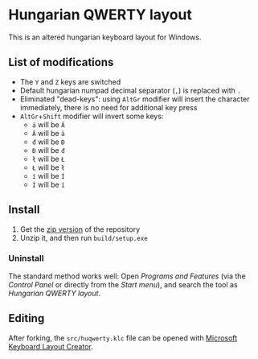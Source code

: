 # Hungarian QWERTY layout
This is an altered hungarian keyboard layout for Windows.

## List of modifications
- The `Y` and `Z` keys are switched
- Default hungarian numpad decimal separator (`,`) is replaced with `.`
- Eliminated "dead-keys": using `AltGr` modifier will insert the character immediately, there is no need for additional key press
- `AltGr`+`Shift` modifier will invert some keys:
  - `ä` will be `Ä`
  - `Ä` will be `ä`
  - `đ` will be `Đ`
  - `Đ` will be `đ`
  - `ł` will be `Ł`
  - `Ł` will be `ł`
  - `í` will be `Í`
  - `Í` will be `í`

## Install
1. Get the [zip version](https://github.com/pcdevil/huqwerty/archive/master.zip) of the repository
2. Unzip it, and then run `build/setup.exe`

### Uninstall
The standard method works well: Open _Programs and Features_ (via the _Control Panel_ or directly from the _Start menu_), and search the tool as _Hungarian QWERTY layout_.

## Editing
After forking, the `src/huqwerty.klc` file can be opened with [Microsoft Keyboard Layout Creator](https://msdn.microsoft.com/en-us/goglobal/bb964665.aspx).
